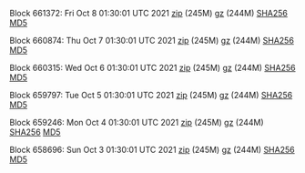 Block 661372: Fri Oct  8 01:30:01 UTC 2021 [zip](https://files.01coin.io/mainnet/2021-10-08/bootstrap.dat.zip) (245M) [gz](https://files.01coin.io/mainnet/2021-10-08/bootstrap.dat.tar.gz) (244M) [SHA256](https://files.01coin.io/mainnet/2021-10-08/sha256.txt) [MD5](https://files.01coin.io/mainnet/2021-10-08/md5.txt)

Block 660874: Thu Oct  7 01:30:01 UTC 2021 [zip](https://files.01coin.io/mainnet/2021-10-07/bootstrap.dat.zip) (245M) [gz](https://files.01coin.io/mainnet/2021-10-07/bootstrap.dat.tar.gz) (244M) [SHA256](https://files.01coin.io/mainnet/2021-10-07/sha256.txt) [MD5](https://files.01coin.io/mainnet/2021-10-07/md5.txt)

Block 660315: Wed Oct  6 01:30:01 UTC 2021 [zip](https://files.01coin.io/mainnet/2021-10-06/bootstrap.dat.zip) (245M) [gz](https://files.01coin.io/mainnet/2021-10-06/bootstrap.dat.tar.gz) (244M) [SHA256](https://files.01coin.io/mainnet/2021-10-06/sha256.txt) [MD5](https://files.01coin.io/mainnet/2021-10-06/md5.txt)

Block 659797: Tue Oct  5 01:30:01 UTC 2021 [zip](https://files.01coin.io/mainnet/2021-10-05/bootstrap.dat.zip) (245M) [gz](https://files.01coin.io/mainnet/2021-10-05/bootstrap.dat.tar.gz) (244M) [SHA256](https://files.01coin.io/mainnet/2021-10-05/sha256.txt) [MD5](https://files.01coin.io/mainnet/2021-10-05/md5.txt)

Block 659246: Mon Oct  4 01:30:01 UTC 2021 [zip](https://files.01coin.io/mainnet/2021-10-04/bootstrap.dat.zip) (245M) [gz](https://files.01coin.io/mainnet/2021-10-04/bootstrap.dat.tar.gz) (244M) [SHA256](https://files.01coin.io/mainnet/2021-10-04/sha256.txt) [MD5](https://files.01coin.io/mainnet/2021-10-04/md5.txt)

Block 658696: Sun Oct  3 01:30:01 UTC 2021 [zip](https://files.01coin.io/mainnet/2021-10-03/bootstrap.dat.zip) (245M) [gz](https://files.01coin.io/mainnet/2021-10-03/bootstrap.dat.tar.gz) (244M) [SHA256](https://files.01coin.io/mainnet/2021-10-03/sha256.txt) [MD5](https://files.01coin.io/mainnet/2021-10-03/md5.txt)
